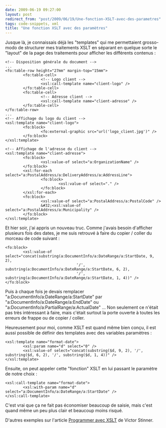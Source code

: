 ```yaml
---
date: 2009-06-19 09:27:00
layout: post
redirect_from: "post/2009/06/19/Une-fonction-XSLT-avec-des-parametres"
tags: code-snippets, xml
title: "Une fonction XSLT avec des paramètres"
---
```


Jusque là, je connaissais déjà les "templates" qui me permettaient
grosso-modo de structurer mes traitements XSLT en séparant en quelque sorte le
"layout" de la page des traitements pour afficher les différents
contenus :

```
<!-- Disposition générale du document -->
...
<fo:table-row height="27mm" margin-top="15mm">
        <fo:table-cell>
                <!-- Logo client -->
                <xsl:call-template name="client-logo" />
        </fo:table-cell>
        <fo:table-cell>
                <!-- Adresse client -->
                <xsl:call-template name="client-adresse" />
        </fo:table-cell>
</fo:table-row>
...
<!-- Affichage du logo du client -->
<xsl:template name="client-logo">
        <fo:block>
                <fo:external-graphic src="url('logo_client.jpg')" />
        </fo:block>
</xsl:template>

<!-- Affichage de l'adresse du client -->
<xsl:template name="client-adresse">
        <fo:block>
                <xsl:value-of select="a:OrganizationName" />
        </fo:block>
        <xsl:for-each select="a:PostalAddress/a:DeliveryAddress/a:AddressLine">
                <fo:block>
                        <xsl:value-of select="." />
                </fo:block>
        </xsl:for-each>   
        <fo:block>
                <xsl:value-of select="a:PostalAddress/a:PostalCode" />
                &#32;<xsl:value-of select="a:PostalAddress/a:Municipality" />
        </fo:block>
</xsl:template>
```

Et hier soir, j'ai appris un nouveau truc. Comme j'avais besoin d'afficher
plusieurs fois des dates, je me suis retrouvé à faire du copier / coller du
morceau de code suivant :

```
<fo:block>
        <xsl:value-of select="concat(substring(a:DocumentInfo/a:DateRange/a:StartDate, 9, 2), 
                                '/', substring(a:DocumentInfo/a:DateRange/a:StartDate, 6, 2),
                                '/', substring(a:DocumentInfo/a:DateRange/a:StartDate, 1, 4))" />
</fo:block>
```

Puis à chaque fois je devais remplacer
"a:DocumentInfo/a:DateRange/a:StartDate" par
"a:DocumentInfo/a:DateRange/a:EndDate" ou
"a:DocumentInfo/a:PartialRange/a:ActualDate" ... Non seulement ce n'était pas
très intéressant à faire, mais c'était surtout la porte ouverte à toutes les
erreurs de frappe ou de copier / coller.

Heureusement pour moi, comme XSLT est quand même bien conçu, il est aussi
possible de définir des templates avec des variables paramètres :

```
<xsl:template name="format-date">
        <xsl:param name="d" select="0" />
        <xsl:value-of select="concat(substring($d, 9, 2), '/', substring($d, 6, 2), '/', substring($d, 1, 4))" />
</xsl:template>
```

Ensuite, on peut appeler cette "fonction" XSLT en lui passant le paramètre
de notre choix :

```
<xsl:call-template name="format-date">
        <xsl:with-param name="d" select="a:DocumentInfo/a:DateRange/a:StartDate" />
</xsl:call-template>
```

C'est vrai que ça ne fait pas économiser beaucoup de saisie, mais c'est
quand même un peu plus clair et beaucoup moins risqué.

D'autres exemples sur l'article [Programmer
avec XSLT](http://www.haypocalc.com/wiki/Programmer_avec_XSLT) de Victor Stinner.
